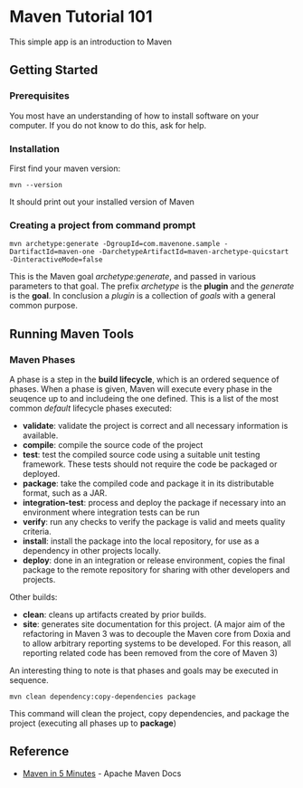 # Maven Tutorial 101

This simple app is an introduction to Maven

## Getting Started
### Prerequisites

You most have an understanding of how to install software on your computer. If you do not know to do this, ask for help.

### Installation

First find your maven version:

```
mvn --version
```
It should print out your installed version of Maven

### Creating a project from command prompt

```
mvn archetype:generate -DgroupId=com.mavenone.sample -DartifactId=maven-one -DarchetypeArtifactId=maven-archetype-quicstart -DinteractiveMode=false
```
This is the Maven goal *archetype:generate*, and passed in various parameters to that goal. 
The prefix *archetype* is the **plugin** and the *generate* is the **goal**.
In conclusion a *plugin* is a collection of *goals* with a general common purpose.  

## Running Maven Tools
### Maven Phases
A phase is a step in the **build lifecycle**, which is an ordered sequence of phases. 
When a phase is given, Maven will execute every phase in the seuqence up to and includeing the one defined. 
This is a list of the most common *default* lifecycle phases executed:
* **validate**: validate the project is correct and all necessary information is available.
* **compile**: compile the source code of the project
* **test**: test the compiled source code using a suitable unit testing framework. These tests should not require the code be packaged or deployed.
* **package**:  take the compiled code and package it in its distributable format, such as a JAR.
* **integration-test**:  process and deploy the package if necessary into an environment where integration tests can be run
* **verify**:  run any checks to verify the package is valid and meets quality criteria.
* **install**: install the package into the local repository, for use as a dependency in other projects locally.
* **deploy**: done in an integration or release environment, copies the final package to the remote repository for sharing with other developers and projects.

Other builds:
* **clean**: cleans up artifacts created by prior builds.
* **site**: generates site documentation for this project. (A major aim of the refactoring in Maven 3 was to decouple the Maven core from Doxia 
and to allow arbitrary reporting systems to be developed. For this reason, all reporting related code has been removed from the core of Maven 3)

An interesting thing to note is that phases and goals may be executed in sequence.
```
mvn clean dependency:copy-dependencies package
```
This command will clean the project, copy dependencies, and package the project (executing all phases up to **package**)


## Reference
* [Maven in 5 Minutes](https://maven.apache.org/guides/getting-started/maven-in-five-minutes.html) - Apache Maven Docs
